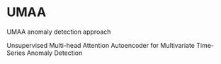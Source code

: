 # UMAA
UMAA anomaly detection approach

Unsupervised Multi-head Attention Autoencoder for Multivariate Time-Series Anomaly Detection
